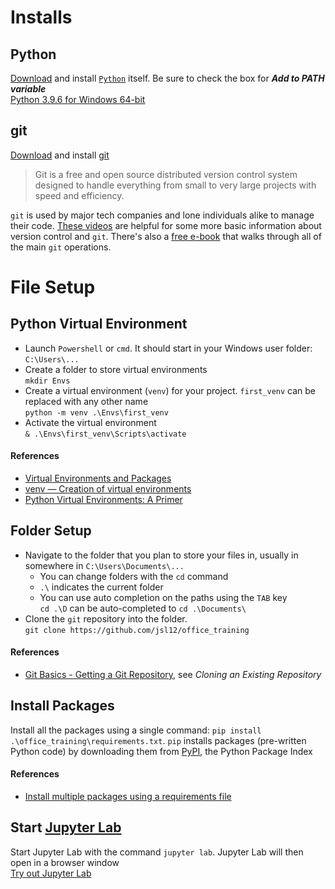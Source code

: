 # Installs
## Python
[Download](https://www.python.org/downloads/windows/) and install [`Python`](https://www.python.org/about/) itself. Be sure to check the box for ***Add to PATH variable***<br>
[Python 3.9.6 for Windows 64-bit](https://www.python.org/ftp/python/3.9.6/python-3.9.6-amd64.exe)

## git
[Download](https://git-scm.com/downloads) and install [git](https://git-scm.com/)
> Git is a free and open source distributed version control system designed to handle everything from small to very large projects with speed and efficiency.

`git` is used by major tech companies and lone individuals alike to manage their code. [These videos](https://git-scm.com/videos) are helpful for some more basic information about version control and `git`. There's also a [free e-book](https://git-scm.com/book/en/v2) that walks through all of the main `git` operations.

# File Setup
## Python Virtual Environment
- Launch `Powershell` or `cmd`. It should start in your Windows user folder: `C:\Users\...`
- Create a folder to store virtual environments<br>
`mkdir Envs`
- Create a virtual environment (`venv`) for your project. `first_venv` can be replaced with any other name<br>
`python -m venv .\Envs\first_venv`
- Activate the virtual environment<br>
`& .\Envs\first_venv\Scripts\activate`

#### References
- [Virtual Environments and Packages](https://docs.python.org/3/tutorial/venv.html)
- [venv — Creation of virtual environments](https://docs.python.org/3/library/venv.html)
- [Python Virtual Environments: A Primer](https://realpython.com/python-virtual-environments-a-primer/)

## Folder Setup
- Navigate to the folder that you plan to store your files in, usually in somewhere in `C:\Users\Documents\...`<br>
    - You can change folders with the `cd` command
    - `.\` indicates the current folder
    - You can use auto completion on the paths using the `TAB` key<br>
`cd .\D` can be auto-completed to `cd .\Documents\`
- Clone the `git` repository into the folder.<br>
`git clone https://github.com/jsl12/office_training`

#### References
- [Git Basics - Getting a Git Repository](https://git-scm.com/book/en/v2/Git-Basics-Getting-a-Git-Repository), see *Cloning an Existing Repository*

## Install Packages
Install all the packages using a single command: `pip install .\office_training\requirements.txt`. `pip` installs packages (pre-written Python code) by downloading them from [PyPI](https://pypi.org/), the Python Package Index

#### References
- [Install multiple packages using a requirements file](https://pip.pypa.io/en/stable/getting-started/#install-multiple-packages-using-a-requirements-file)

## Start [Jupyter Lab](https://jupyter.org/about)
Start Jupyter Lab with the command `jupyter lab`. Jupyter Lab will then open in a browser window<br>
[Try out Jupyter Lab](https://mybinder.org/v2/gh/jupyterlab/jupyterlab-demo/master?urlpath=lab/tree/demo)